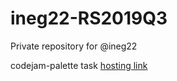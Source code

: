 # ineg22-RS2019Q3

Private repository for @ineg22

codejam-palette task [hosting link](https://peaceful-hypatia-827ed3.netlify.com/)
